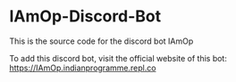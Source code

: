 # IAmOp-Discord-Bot
This is the source code for the discord bot IAmOp

To add this discord bot, visit the official website of this bot:
https://IAmOp.indianprogramme.repl.co
